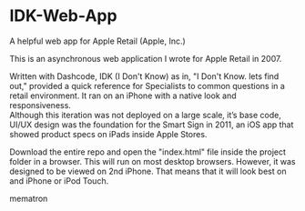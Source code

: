 # IDK-Web-App
A helpful web app for Apple Retail (Apple, Inc.)

This is an asynchronous web application I wrote for Apple Retail in 2007.

Written with Dashcode, IDK (I Don't Know) as in, "I Don't Know. lets find out," 
provided a quick reference for Specialists to common questions in a retail 
environment. It ran on an iPhone with a native look and responsiveness.  
Although this iteration was not deployed on a large scale, it’s base code, 
UI/UX design was the foundation for the Smart Sign in 2011, an iOS app that showed 
product specs on iPads inside Apple Stores.

Download the entire repo and open the "index.html" file inside the project 
folder in a browser.  This will run on most desktop browsers.  However, it 
was designed to be viewed on 2nd iPhone. That means that it will look best on 
and iPhone or iPod Touch.

mematron
